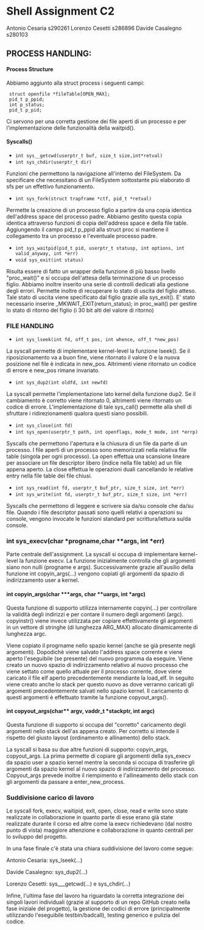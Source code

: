 
# Shell Assignment C2 
Antonio Cesaria s290261 Lorenzo Cesetti s286896 Davide Casalegno s280103

## PROCESS HANDLING:
#### Process Structure

Abbiamo aggiunto alla struct process i seguenti campi:

     struct openfile *fileTable[OPEN_MAX];
     pid_t p_ppid; 
     int p_status;   
     pid_t p_pid;  
Ci servono per una corretta gestione dei file aperti di un processo e per l'implementazione delle funzionalità della waitpid().


#### Syscalls()

- ```int sys__getcwd(userptr_t buf, size_t size,int*retval)```
- ```int sys_chdir(userptr_t dir)```

Funzioni che permettono la navigazione all'interno del FileSystem. Da specificare che necessitano di un FileSystem sottostante più elaborato di sfs per un effettivo funzionamento.


- ```int sys_fork(struct trapframe *ctf, pid_t *retval)```
 
Permette la creazione di un processo figlio a partire da una copia identica dell'address space del processo padre. Abbiamo gestito questa copia identica attraverso funzioni  di copia dell'address space e della file table.
Aggiungendo il campo pid_t p_ppid alla struct proc si mantiene il collegamento tra un processo e l'eventuale processo padre.


- ```int sys_waitpid(pid_t pid, userptr_t statusp, int options, int valid_anyway, int *err)```
- ```void sys_exit(int status)```

Risulta essere di fatto un wrapper della funzione di più basso livello "proc_wait()"  e si occupa dell'attesa della terminazione di  un processo figlio. Abbiamo inoltre inserito una serie di controlli dedicati alla gestione degli errori. Permette inoltre di  recuperare lo stato di uscita del figlio atteso. Tale stato di uscita viene specificato dal figlio grazie alla sys_exit(). E' stato necessario inserire _MKWAIT_EXIT(return_status); in proc_wait() per gestire lo stato di ritorno del figlio (i 30 bit alti del valore di ritorno)



### FILE HANDLING
 
- ```int sys_lseek(int fd, off_t pos, int whence, off_t *new_pos)```

La syscall permette di implementare kernel-level la funzione lseek(). Se il riposizionamento va a buon fine, viene ritornato il valore 0 e la nuova posizione nel file è indicata in new_pos. Altrimenti viene ritornato un codice di errore e new_pos rimane invariato.


- ```int sys_dup2(int oldfd, int newfd)```

La syscall permette l'implementazione lato kernel della funzione dup2. Se il cambiamento è corretto  viene ritornato 0, altrimenti viene ritornato un codice di errore. L'implementazione di tale sys_call() permette alla shell di sfruttare i ridirezionamenti qualora questi siano possibili.


- ```int sys_close(int fd)```
- ```int sys_open(userptr_t path, int openflags, mode_t mode, int *errp)```
 
 Syscalls che permettono l'apertura e la chiusura di un file da parte di un processo. I file aperti di un processo 
 sono memorizzati nella relativa file table (singola per ogni processo). La open effettua una scansione lineare per associare un file descriptor libero (indice nella file table)  ad un file appena aperto. La close effettua le operazioni duali cancellando le relative entry nella file table dei file chiusi. 

- ```int sys_read(int fd, userptr_t buf_ptr, size_t size, int *err)```
- ```int sys_write(int fd, userptr_t buf_ptr, size_t size, int *err)```

Syscalls che permettono di leggere e scrivere sia da/su console che da/su file. Quando i file descriptor passati sono quelli relativi a operazioni su console, vengono invocate le funzioni standard per scrittura/lettura su/da console.


### int sys_execv(char *progname,char **args, int *err)

Parte centrale dell'assignment. La syscall si occupa di implementare kernel-level la funzione execv.
La funzione inizialmente controlla che gli argomenti siano non nulli (progname e args). Successivamente grazie all'ausilio della funzione int copyin_args(...) vengono copiati gli argomenti da spazio di indirizzamento user a kernel.

#### int copyin_args(char ***args, char **uargs, int *argc)

Questa funzione di supporto utilizza internamente copyin(...) per controllare la validità degli indirizzi e per contare il numero degli argomenti (argc). copyinstr() viene invece utilizzata per copiare effettivamente gli argomenti in un vettore di stringhe (di lunghezza ARG_MAX) allocato dinamicamente di lunghezza argc.


Viene copiato il progrname nello spazio kernel (anche se già presente negli argomenti). Dopodichè viene salvato l'address space corrente e viene aperto l'eseguibile (se presente) del nuovo programma da eseguire. Viene creato un nuovo spazio di indirizzamento relativo al nuovo processo che viene settato come quello attuale per il processo corrente, dove viene caricato il file elf aperto precedentemente mendiante la load_elf. In seguito viene creato anche lo stack per questo nuovo as dove verranno caricati gli argomenti precedentemente salvati nello spazio kernel. Il caricamento di questi argomenti è effettuato tramite la funzione copyout_args().

#### int copyout_args(char** argv, vaddr_t *stackptr, int argc)

Questa funzione di supporto si occupa del "corretto" caricamento degli argomenti nello stack dell'as appena creato. Per corretto si intende il rispetto del giusto layout (ordinamento e allinamento) dello stack.


La syscall si basa su due altre funzioni di supporto: copyin_args, copyout_args.
La prima permette di copiare gli argomenti della sys_execv da spazio user a spazio kernel mentre la seconda si occupa di trasferire gli argomenti da spazio kernel al nuovo spazio di indirizzamento del processo. 
Copyout_args prevede inoltre il riempimento e l'allineamento dello stack con gli argomenti da passare a enter_new_process. 


### Suddivisione carico di lavoro
Le syscall fork, execv, waitipid, exit, open, close, read e write sono state realizzate in collaborazione in quanto parte di esse erano già state realizzate durante il corso ed altre come la execv richiedevano (dal nostro punto di vista) maggiore attenzione e collaborazione in quanto centrali per lo sviluppo del progetto.

In una fase finale c'è stata una chiara suddivisione del lavoro come segue:

Antonio Cesaria: sys_lseek(...)

Davide Casalegno: sys_dup2(...)

Lorenzo Cesetti: sys___getcwd(...) e sys_chdir(...)

Infine, l'ultima fase del lavoro ha riguardato la corretta integrazione dei singoli lavori individuali (grazie al supporto di un repo GitHub creato nella fase iniziale del progetto), la gestione dei codici di errore (principalmente utilizzando l'eseguibile testbin/badcall), testing generico e pulizia del codice.
